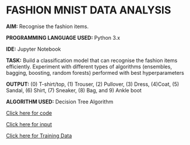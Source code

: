 # FASHION MNIST DATA ANALYSIS

**AIM:** Recognise the fashion items.

**PROGRAMMING LANGUAGE USED:** Python 3.x

**IDE:** Jupyter Notebook

**TASK:** Build a classification model that can recognise the fashion items efficiently.
Experiment with different types of algorithms (ensembles, bagging, boosting, random forests) performed with best hyperparameters 

**OUTPUT:** (0) T-shirt/top, (1) Trouser, (2) Pullover, (3) Dress, (4)Coat, (5) Sandal, (6) Shirt, (7) Sneaker, (8) Bag, and 9) Ankle boot

**ALGORITHM USED:** Decision Tree Algorithm

[Click here for code](https://github.com/ktyagi12/Projects/tree/master/FashionMNIST/code)

[Click here for input](https://github.com/ktyagi12/Projects/tree/master/FashionMNIST/input)

[Click here for Training Data](https://www.kaggle.com/zalando-research/fashionmnist)

